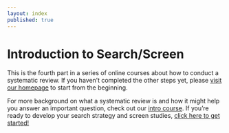 ```yaml
---
layout: index
published: true
---
```


# Introduction to Search/Screen

This is the fourth part in a series of online courses about how to conduct a systematic review. If you haven’t completed the other steps yet, please [visit our homepage](https://evsynthacademy.org) to start from the beginning. 

For more background on what a systematic review is and how it might help you answer an important question, check out our [intro course](https://evsynthacademy.github.io/Intro-Evidence-Synthesis/).
If you’re ready to develop your search strategy and screen studies, [click here to get started!]({{site.baseurl}}/modules/good%20questions/intro/)



